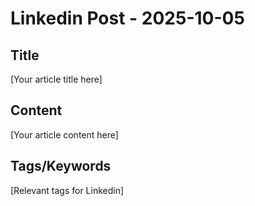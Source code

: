 # Linkedin Post - 2025-10-05

## Title
[Your article title here]

## Content
[Your article content here]

## Tags/Keywords
[Relevant tags for Linkedin]
